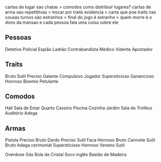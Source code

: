 cartas de lugar sao chatas > comodos
	como distribuir lugares?
cartas de arma sao repetititvas > trocar por traits
evidencia > carta que poe traits nas cousas
turnos são estranhos >
final do jogo é estranho >
quem morre é o dono da mansao e cada pessoa fala uma coisa sobre ele

## Pessoas

Detetive
Policial
Espião
Ladrão
Contrabandista
Médico
Vidente
Apostador

## Traits

Bruto
Sutil
Preciso
Galante
Compulsivo
Jogador
Supersticioso
Ganancioso
Honroso
Boemio
Petulante

## Comodos

Hall
Sala de Estar
Quarto
Cassino
Piscina
Cozinha
Jardim
Sala de Troféus
Auditório
Adega

## Armas

Pistola 
	Preciso
	Bruto
Dardo
	Preciso
	Sutil
Faca
	Honroso
	Bruto
Canivete
	Sutil
	Bruto
Adaga cerimonial
	Supersticioso
	Honroso
Veneno
	Sutil
	
Overdose
Gás
Bola de Cristal
Soco inglês
Bastão de Madeira
